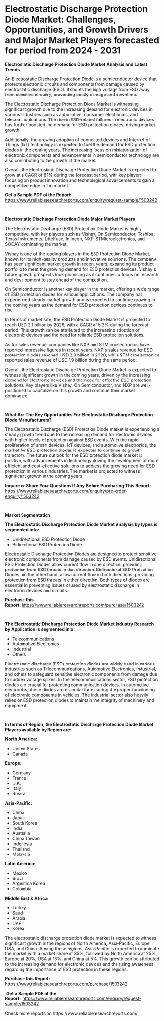 <p><h1>Electrostatic Discharge Protection Diode Market: Challenges, Opportunities, and Growth Drivers and Major Market Players forecasted for period from 2024 - 2031</h1></p><p><strong>Electrostatic Discharge Protection Diode Market Analysis and Latest Trends</strong></p>
<p><p>An Electrostatic Discharge Protection Diode is a semiconductor device that protects electronic circuits and components from damage caused by electrostatic discharge (ESD). It shunts the high voltage from ESD away from sensitive circuitry, preventing costly damage and downtime.</p><p>The Electrostatic Discharge Protection Diode Market is witnessing significant growth due to the increasing demand for electronic devices in various industries such as automotive, consumer electronics, and telecommunications. The rise in ESD-related failures in electronic devices has further boosted the demand for ESD protection diodes, driving market growth.</p><p>Additionally, the growing adoption of connected devices and Internet of Things (IoT) technology is expected to fuel the demand for ESD protection diodes in the coming years. The increasing focus on miniaturization of electronic components and advancements in semiconductor technology are also contributing to the growth of the market.</p><p>Overall, the Electrostatic Discharge Protection Diode Market is expected to grow at a CAGR of 8.1% during the forecast period, with key players focusing on product innovation and technological advancements to gain a competitive edge in the market.</p></p>
<p><strong>Get a Sample PDF of the Report:&nbsp;</strong> <a href="https://www.reliableresearchreports.com/enquiry/request-sample/1503242">https://www.reliableresearchreports.com/enquiry/request-sample/1503242</a></p>
<p>&nbsp;</p>
<p><strong>Electrostatic Discharge Protection Diode Major Market Players</strong></p>
<p><p>The Electrostatic Discharge (ESD) Protection Diode Market is highly competitive, with key players such as Vishay, On Semiconductor, Toshiba, Texas Instruments, Littelfuse, Infineon, NXP, STMicroelectronics, and SOCAY dominating the market. </p><p>Vishay is one of the leading players in the ESD Protection Diode Market, known for its high-quality products and innovative solutions. The company has seen significant market growth in recent years, expanding its product portfolio to meet the growing demand for ESD protection devices. Vishay's future growth prospects look promising as it continues to focus on research and development to stay ahead of the competition.</p><p>On Semiconductor is another key player in the market, offering a wide range of ESD protection diodes for various applications. The company has experienced steady market growth and is expected to continue growing in the coming years as the demand for ESD protection devices continues to rise.</p><p>In terms of market size, the ESD Protection Diode Market is projected to reach USD 2.1 billion by 2026, with a CAGR of 5.2% during the forecast period. This growth can be attributed to the increasing adoption of electronic devices and the need for reliable ESD protection solutions.</p><p>As for sales revenue, companies like NXP and STMicroelectronics have reported impressive figures in recent years. NXP's sales revenue for ESD protection diodes reached USD 2.3 billion in 2020, while STMicroelectronics reported sales revenue of USD 1.9 billion during the same period.</p><p>Overall, the Electrostatic Discharge Protection Diode Market is expected to witness significant growth in the coming years, driven by the increasing demand for electronic devices and the need for effective ESD protection solutions. Key players like Vishay, On Semiconductor, and NXP are well-positioned to capitalize on this growth and continue their market dominance.</p></p>
<p>&nbsp;</p>
<p><strong>What Are The Key Opportunities For Electrostatic Discharge Protection Diode Manufacturers?</strong></p>
<p><p>The Electrostatic Discharge (ESD) Protection Diode market is experiencing a steady growth trend due to the increasing demand for electronic devices with higher levels of protection against ESD events. With the rapid proliferation of smart devices, IoT devices, and automotive electronics, the market for ESD protection diodes is expected to continue its growth trajectory. The future outlook for the ESD protection diode market is positive, with advancements in technology driving the development of more efficient and cost-effective solutions to address the growing need for ESD protection in various industries. The market is projected to witness significant growth in the coming years.</p></p>
<p><strong>Inquire or Share Your Questions If Any Before Purchasing This Report:</strong> <a href="https://www.reliableresearchreports.com/enquiry/pre-order-enquiry/1503242">https://www.reliableresearchreports.com/enquiry/pre-order-enquiry/1503242</a></p>
<p>&nbsp;</p>
<p><strong>Market Segmentation</strong></p>
<p><strong>The Electrostatic Discharge Protection Diode Market Analysis by types is segmented into:</strong></p>
<p><ul><li>Unidirectional ESD Protection Diode</li><li>Bidirectional ESD Protection Diode</li></ul></p>
<p><p>Electrostatic Discharge Protection Diodes are designed to protect sensitive electronic components from damage caused by ESD events. Unidirectional ESD Protection Diodes allow current flow in one direction, providing protection from ESD threats in that direction. Bidirectional ESD Protection Diodes, on the other hand, allow current flow in both directions, providing protection from ESD threats in either direction. Both types of diodes are essential in preventing issues caused by electrostatic discharge in electronic devices and circuits.</p></p>
<p><strong>Purchase this Report:&nbsp;</strong><a href="https://www.reliableresearchreports.com/purchase/1503242">https://www.reliableresearchreports.com/purchase/1503242</a></p>
<p>&nbsp;</p>
<p><strong>The Electrostatic Discharge Protection Diode Market Industry Research by Application is segmented into:</strong></p>
<p><ul><li>Telecommunications</li><li>Automotive Electronics</li><li>Industrial</li><li>Others</li></ul></p>
<p><p>Electrostatic discharge (ESD) protection diodes are widely used in various industries such as Telecommunications, Automotive Electronics, Industrial, and others to safeguard sensitive electronic components from damage due to sudden voltage spikes. In the telecommunications sector, ESD protection diodes are crucial for protecting communication devices. In automotive electronics, these diodes are essential for ensuring the proper functioning of electronic components in vehicles. The industrial sector also heavily relies on ESD protection diodes to maintain the integrity of machinery and equipment.</p></p>
<p>&nbsp;</p>
<p><strong>In terms of Region, the Electrostatic Discharge Protection Diode Market Players available by Region are:</strong></p>
<p>
    <p> <strong> North America: </strong>
        <ul>
            <li>United States</li>
            <li>Canada</li>
        </ul>
        </p> 
    <p> <strong> Europe: </strong>
        <ul>
            <li>Germany</li>
            <li>France</li>
            <li>U.K.</li>
            <li>Italy</li>
            <li>Russia</li>
        </ul>
        </p> 
    <p> <strong> Asia-Pacific: </strong>
        <ul>
            <li>China</li>
            <li>Japan</li>
            <li>South Korea</li>
            <li>India</li>
            <li>Australia</li>
            <li>China Taiwan</li>
            <li>Indonesia</li>
            <li>Thailand</li>
            <li>Malaysia</li>
        </ul>
        </p> 
    <p> <strong> Latin America: </strong>
        <ul>
            <li>Mexico</li>
            <li>Brazil</li>
            <li>Argentina Korea</li>
            <li>Colombia</li>
        </ul>
        </p> 
    <p> <strong> Middle East & Africa: </strong>
        <ul>
            <li>Turkey</li>
            <li>Saudi</li>
            <li>Arabia</li>
            <li>UAE</li>
            <li>Korea</li>
        </ul>
    </p>
    </p>
<p><p>The electrostatic discharge protection diode market is expected to witness significant growth in the regions of North America, Asia-Pacific, Europe, USA, and China. Among these regions, Asia-Pacific is expected to dominate the market with a market share of 35%, followed by North America at 25%, Europe at 20%, USA at 15%, and China at 5%. This growth can be attributed to the increasing demand for electronic devices and the rising awareness regarding the importance of ESD protection in these regions.</p></p>
<p><strong>Purchase this Report: </strong><a href="https://www.reliableresearchreports.com/purchase/1503242">https://www.reliableresearchreports.com/purchase/1503242</a></p>
<p>&nbsp;<strong>Get a Sample PDF of the Report:&nbsp;&nbsp;</strong><a href="https://www.reliableresearchreports.com/enquiry/request-sample/1503242">https://www.reliableresearchreports.com/enquiry/request-sample/1503242</a></p>
<p><strong></strong></p>
<p>Check more reports on https://www.reliableresearchreports.com/</p>